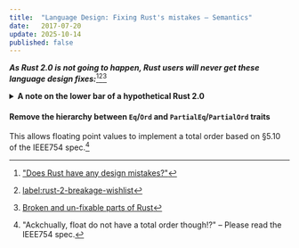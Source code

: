 ```yaml
---
title:  "Language Design: Fixing Rust's mistakes – Semantics"
date:   2017-07-20
update: 2025-10-14
published: false
---
```


_**As Rust 2.0 is not going to happen, Rust users will never get these language design fixes:**_[^1][^2][^3]

<details class="note">
  <summary><b>A note on the lower bar of a hypothetical Rust 2.0</b></summary>

  <p>An <a href="https://www.ncameron.org/blog/rust-in-2023/">article touching on "Rust 2.0"</a> and its reactionary reception
     made it apparent that language evolution has two boundaries, not one:</p>

  <ul>
    <li>Boundary 1 (upper bar of change): Things a hypothetical language "v2.0" is <em>not allowed</em> to improve for compatibility reasons.</li>
    <li>Boundary 2 (lower bar of change): Things that a hypothetical language "v2.0" <em>needs to improve</em> for such an effort to be worthwhile to contributors and users.</li>
  </ul>

  <p>For Rust, we know the exact coordinates of the first boundary, but very little about the second boundary,
  as such "critical" engagement is poorly received by the community.</p>

  <p>Nevertheless, only a cursory look is needed to conclude that "Rust 2.0" is very unlikely:<br/>
  The lower bar is above the upper one, i. e. the required changes to make it worthwhile are larger than Rust leadership's acceptance for change.</p>

  <p>This doesn't mean that we can't explore the second boundary, and collect these "unacceptable fixes"
  as a learning opportunity for future language designers!</p>

</details>

#### Remove the hierarchy between `Eq`/`Ord` and `PartialEq`/`PartialOrd` traits

This allows floating point values to implement a total order based on §5.10 of the IEEE754 spec.[^float-spec]

[^1]: ["Does Rust have any design mistakes?"](https://old.reddit.com/r/rust/comments/wvynot/does_rust_have_any_design_mistakes/)
[^2]: [label:rust-2-breakage-wishlist](https://github.com/rust-lang/rust/issues?q=label%3Arust-2-breakage-wishlist)
[^3]: [Broken and un-fixable parts of Rust](https://rust-lang.zulipchat.com/#narrow/stream/213817-t-lang/topic/broken.20and.20un-fixable.20parts.20of.20Rust)
[^float-spec]: "Ackchually, float do not have a total order though!?" – Please read the IEEE754 spec.
